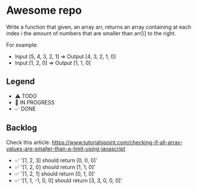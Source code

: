 # Awesome repo


Write a function that given, an array arr, returns an array containing at each index i the amount of numbers that are smaller than arr[i] to the right.

For example:

* Input [5, 4, 3, 2, 1] => Output [4, 3, 2, 1, 0]
* Input [1, 2, 0] => Output [1, 1, 0]


## Legend
- ⚠ TODO
- 🚧 IN PROGRESS
- ✅ DONE

## Backlog
Check this article: https://www.tutorialspoint.com/checking-if-all-array-values-are-smaller-than-a-limit-using-javascript

- ✅ '[1, 2, 3] should return [0, 0, 0]'
- ✅ '[1, 2, 0] should return [1, 1, 0]'
- ✅ '[1, 2, 1] should return [0, 1, 0]'
- ✅ '[1, 1, -1, 0, 0] should return [3, 3, 0, 0, 0]'
